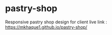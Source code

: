 # pastry-shop
Responsive pastry shop design for client
live link : https://mkhaque1.github.io/pastry-shop/
